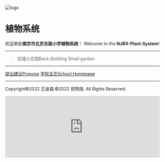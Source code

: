 ![logo](https://user-images.githubusercontent.com/91039316/158558954-88db26b9-933f-4760-bef3-8679a9f0aeee.png)
# **植物系统**
欢迎来到**南京市北京东路小学植物系统**！
Welcome to the **NJBX-Plant.System**!
***
> 后楼小花园Back-Building Small garden

***
[提出建议Propose](https://support.qq.com/product/387213) 
[学校主页School Homepage](http://www.njbx.com/)

***
Copyright©2022 王泉森.©2022 郑煦翔. All Rights Reserved.
<iframe id="afdian_leaflet_{1}" src="https://afdian.net/@FredW" width="100%" scrolling="no" height="200" frameborder="0"></iframe><script>document.body.clientWidth< 700 ? document.getElementById("afdian_leaflet_{1}").width = "100%" : document.getElementById("afdian_leaflet_{1}").width = "640"</script>
